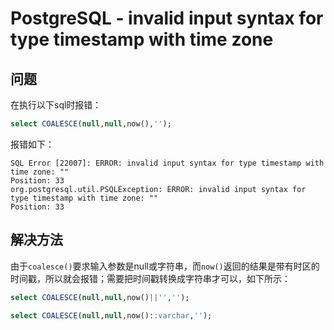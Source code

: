 # PostgreSQL - invalid input syntax for type timestamp with time zone

## 问题

在执行以下sql时报错：
```sql
select COALESCE(null,null,now(),'');
```
<!--more-->

报错如下：
```
SQL Error [22007]: ERROR: invalid input syntax for type timestamp with time zone: ""
Position: 33
org.postgresql.util.PSQLException: ERROR: invalid input syntax for type timestamp with time zone: ""
Position: 33
```

## 解决方法

由于`coalesce()`要求输入参数是null或字符串，而`now()`返回的结果是带有时区的时间戳，所以就会报错；需要把时间戳转换成字符串才可以，如下所示：

```sql
select COALESCE(null,null,now()||'',''); 

select COALESCE(null,null,now()::varchar,'');
```